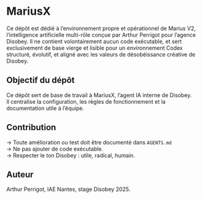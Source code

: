# MariusX

Ce dépôt est dédié à l’environnement propre et opérationnel de Marius V2, l’intelligence artificielle multi-rôle conçue par Arthur Perrigot pour l’agence Disobey. Il ne contient volontairement aucun code exécutable, et sert exclusivement de base vierge et lisible pour un environnement Codex structuré, évolutif, et aligné avec les valeurs de désobéissance créative de Disobey.
## Objectif du dépôt

Ce dépôt sert de base de travail à MariusX, l’agent IA interne de Disobey.  
Il centralise la configuration, les règles de fonctionnement et la documentation utile à l’équipe.

## Contribution

→ Toute amélioration ou test doit être documenté dans `AGENTS.md`  
→ Ne pas ajouter de code exécutable.  
→ Respecter le ton Disobey : utile, radical, humain.

## Auteur

Arthur Perrigot, IAE Nantes, stage Disobey 2025.
